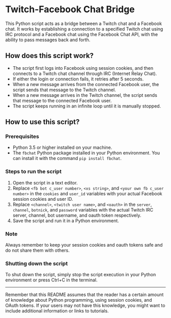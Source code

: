 # Twitch-Facebook Chat Bridge

This Python script acts as a bridge between a Twitch chat and a Facebook chat. It works by establishing a connection to a specified Twitch chat using IRC protocol and a Facebook chat using the Facebook Chat API, with the ability to pass messages back and forth.

## How does this script work?

- The script first logs into Facebook using session cookies, and then connects to a Twitch chat channel through IRC (Internet Relay Chat).
- If either the login or connection fails, it retries after 5 seconds.
- When a new message arrives from the connected Facebook user, the script sends that message to the Twitch channel.
- When a new message arrives in the Twitch channel, the script sends that message to the connected Facebook user.
- The script keeps running in an infinite loop until it is manually stopped.

## How to use this script?

### Prerequisites

- Python 3.5 or higher installed on your machine.
- The `fbchat` Python package installed in your Python environment. You can install it with the command `pip install fbchat`.

### Steps to run the script

1. Open the script in a text editor.
2. Replace `<fb bot c_user number>`, `<xs string>`, and `<your own fb c_user number>` in the `cookies` and `user_id` variables with your actual Facebook session cookies and user ID.
3. Replace `<channel>`, `<twitch user name>`, and `<oauth>` in the `server`, `channel`, `botnick`, and `password` variables with the actual Twitch IRC server, channel, bot username, and oauth token respectively.
4. Save the script and run it in a Python environment.

### Note
Always remember to keep your session cookies and oauth tokens safe and do not share them with others.

### Shutting down the script

To shut down the script, simply stop the script execution in your Python environment or press Ctrl+C in the terminal.

---

Remember that this README assumes that the reader has a certain amount of knowledge about Python programming, using session cookies, and OAuth tokens. If your users may not have this knowledge, you might want to include additional information or links to tutorials.
